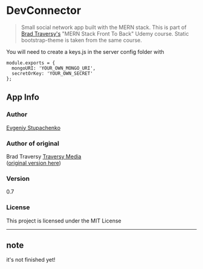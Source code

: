 # DevConnector

> Small social network app built with the MERN stack. This is part of [Brad Traversy's](https://www.udemy.com/user/brad-traversy) "MERN Stack Front To Back" Udemy course. Static bootstrap-theme is taken from the same course.

You will need to create a keys.js in the server config folder with

```
module.exports = {
  mongoURI: 'YOUR_OWN_MONGO_URI',
  secretOrKey: 'YOUR_OWN_SECRET'
};
```

## App Info

### Author

[Evgeniy Stupachenko](https://www.linkedin.com/in/evgeniy-stupachenko-715061b8/)

### Author of original

Brad Traversy [Traversy Media](http://www.traversymedia.com)  
([original version here](https://github.com/bradtraversy/devconnector))

### Version

0.7

### License

This project is licensed under the MIT License

---

## note

it's not finished yet!
